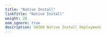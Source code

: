 ```yaml
---
title: "Native Install"
linkTitle: "Native Install"
weight: 20
oem_ignore: true
description: SW360 Native Install Deployment
---
```

